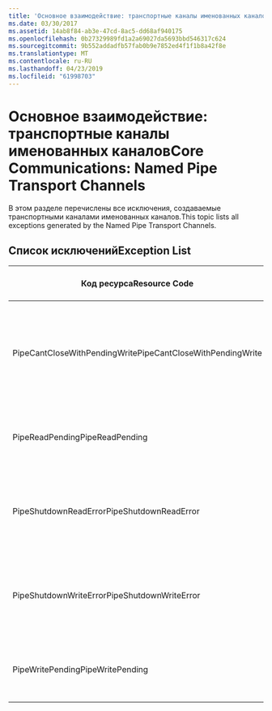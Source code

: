 ```yaml
---
title: 'Основное взаимодействие: транспортные каналы именованных каналов'
ms.date: 03/30/2017
ms.assetid: 14ab8f84-ab3e-47cd-8ac5-dd68af940175
ms.openlocfilehash: 0b27329989fd1a2a69027da5693bbd546317c624
ms.sourcegitcommit: 9b552addadfb57fab0b9e7852ed4f1f1b8a42f8e
ms.translationtype: MT
ms.contentlocale: ru-RU
ms.lasthandoff: 04/23/2019
ms.locfileid: "61998703"
---
```

# <a name="core-communications-named-pipe-transport-channels"></a><span data-ttu-id="da663-102">Основное взаимодействие: транспортные каналы именованных каналов</span><span class="sxs-lookup"><span data-stu-id="da663-102">Core Communications: Named Pipe Transport Channels</span></span>
<span data-ttu-id="da663-103">В этом разделе перечислены все исключения, создаваемые транспортными каналами именованных каналов.</span><span class="sxs-lookup"><span data-stu-id="da663-103">This topic lists all exceptions generated by the Named Pipe Transport Channels.</span></span>  
  
## <a name="exception-list"></a><span data-ttu-id="da663-104">Список исключений</span><span class="sxs-lookup"><span data-stu-id="da663-104">Exception List</span></span>  
  
|<span data-ttu-id="da663-105">Код ресурса</span><span class="sxs-lookup"><span data-stu-id="da663-105">Resource Code</span></span>|<span data-ttu-id="da663-106">Строка ресурса</span><span class="sxs-lookup"><span data-stu-id="da663-106">Resource String</span></span>|  
|-------------------|---------------------|  
|<span data-ttu-id="da663-107">PipeCantCloseWithPendingWrite</span><span class="sxs-lookup"><span data-stu-id="da663-107">PipeCantCloseWithPendingWrite</span></span>|<span data-ttu-id="da663-108">Невозможно закрыть канал, пока ожидается завершение операции записи в канал.</span><span class="sxs-lookup"><span data-stu-id="da663-108">The pipe cannot be closed while a write operation to the pipe is pending.</span></span>|  
|<span data-ttu-id="da663-109">PipeReadPending</span><span class="sxs-lookup"><span data-stu-id="da663-109">PipeReadPending</span></span>|<span data-ttu-id="da663-110">Выполняется операция чтения из канала.</span><span class="sxs-lookup"><span data-stu-id="da663-110">A read operation is in progress for the pipe.</span></span>|  
|<span data-ttu-id="da663-111">PipeShutdownReadError</span><span class="sxs-lookup"><span data-stu-id="da663-111">PipeShutdownReadError</span></span>|<span data-ttu-id="da663-112">Сбой операции чтения индикатора "shutdown" канала.</span><span class="sxs-lookup"><span data-stu-id="da663-112">The read operation of the pipe 'shutdown' indicator failed.</span></span>|  
|<span data-ttu-id="da663-113">PipeShutdownWriteError</span><span class="sxs-lookup"><span data-stu-id="da663-113">PipeShutdownWriteError</span></span>|<span data-ttu-id="da663-114">Сбой операции записи индикатора "shutdown" канала.</span><span class="sxs-lookup"><span data-stu-id="da663-114">The write operation of the pipe 'shutdown' indicator failed.</span></span>|  
|<span data-ttu-id="da663-115">PipeWritePending</span><span class="sxs-lookup"><span data-stu-id="da663-115">PipeWritePending</span></span>|<span data-ttu-id="da663-116">Выполняется операция записи в канал.</span><span class="sxs-lookup"><span data-stu-id="da663-116">A write operation is in progress for the pipe.</span></span>|
